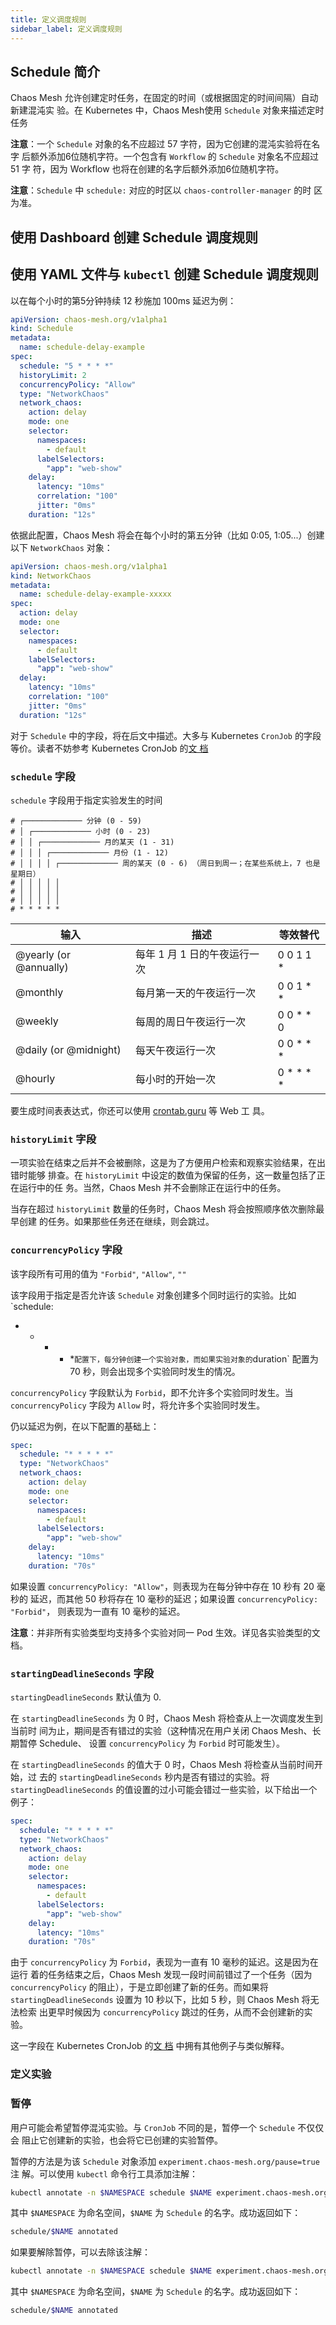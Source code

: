 ```yaml
---
title: 定义调度规则
sidebar_label: 定义调度规则
---
```


## Schedule 简介

Chaos Mesh 允许创建定时任务，在固定的时间（或根据固定的时间间隔）自动新建混沌实
验。在 Kubernetes 中，Chaos Mesh使用 `Schedule` 对象来描述定时任务

**注意**：一个 `Schedule` 对象的名不应超过 57 字符，因为它创建的混沌实验将在名字
后额外添加6位随机字符。一个包含有 `Workflow` 的 `Schedule` 对象名不应超过 51 字
符，因为 Workflow 也将在创建的名字后额外添加6位随机字符。

**注意**：`Schedule` 中 `schedule:` 对应的时区以 `chaos-controller-manager` 的时
区为准。

## 使用 Dashboard 创建 Schedule 调度规则

<!-- TODO: 在 Schedule 添加入 Dashboard 之后再完善这部分文档 -->

## 使用 YAML 文件与 `kubectl` 创建 Schedule 调度规则

以在每个小时的第5分钟持续 12 秒施加 100ms 延迟为例：

```yaml
apiVersion: chaos-mesh.org/v1alpha1
kind: Schedule
metadata:
  name: schedule-delay-example
spec:
  schedule: "5 * * * *" 
  historyLimit: 2
  concurrencyPolicy: "Allow"
  type: "NetworkChaos"
  network_chaos:
    action: delay
    mode: one
    selector:
      namespaces:
        - default
      labelSelectors:
        "app": "web-show"
    delay:
      latency: "10ms"
      correlation: "100"
      jitter: "0ms"
    duration: "12s"

```

依据此配置，Chaos Mesh 将会在每个小时的第五分钟（比如 0:05, 1:05...）创建以下
`NetworkChaos` 对象：

```yaml
apiVersion: chaos-mesh.org/v1alpha1
kind: NetworkChaos
metadata:
  name: schedule-delay-example-xxxxx
spec:
  action: delay
  mode: one
  selector:
    namespaces:
      - default
    labelSelectors:
      "app": "web-show"
  delay:
    latency: "10ms"
    correlation: "100"
    jitter: "0ms"
  duration: "12s"
```

对于 `Schedule` 中的字段，将在后文中描述。大多与 Kubernetes `CronJob` 的字段等价。读者不妨参考
Kubernetes CronJob 的[文
档](https://kubernetes.io/zh/docs/concepts/workloads/controllers/cron-jobs/)

### `schedule` 字段

`schedule` 字段用于指定实验发生的时间

```
# ┌───────────── 分钟 (0 - 59)
# │ ┌───────────── 小时 (0 - 23)
# │ │ ┌───────────── 月的某天 (1 - 31)
# │ │ │ ┌───────────── 月份 (1 - 12)
# │ │ │ │ ┌───────────── 周的某天 (0 - 6) （周日到周一；在某些系统上，7 也是星期日）
# │ │ │ │ │                                   
# │ │ │ │ │
# │ │ │ │ │
# * * * * *
```

|输入|描述|等效替代|
|---|---|---|
|@yearly (or @annually)|每年 1 月 1 日的午夜运行一次|0 0 1 1 *|
|@monthly|每月第一天的午夜运行一次|0 0 1 * *|
|@weekly|每周的周日午夜运行一次|0 0 * * 0|
|@daily (or @midnight)|每天午夜运行一次|0 0 * * *|
|@hourly|每小时的开始一次|0 * * * *|

要生成时间表表达式，你还可以使用 [crontab.guru](https://crontab.guru) 等 Web 工
具。

### `historyLimit` 字段

一项实验在结束之后并不会被删除，这是为了方便用户检索和观察实验结果，在出错时能够
排查。在 `historyLimit` 中设定的数值为保留的任务，这一数量包括了正在运行中的任
务。当然，Chaos Mesh 并不会删除正在运行中的任务。

当存在超过 `historyLimit` 数量的任务时，Chaos Mesh 将会按照顺序依次删除最早创建
的任务。如果那些任务还在继续，则会跳过。

### `concurrencyPolicy` 字段

该字段所有可用的值为 `"Forbid"`, `"Allow"`, `""`

该字段用于指定是否允许该 `Schedule` 对象创建多个同时运行的实验。比如 `schedule:
* * * * *` 配置下，每分钟创建一个实验对象，而如果实验对象的 `duration` 配置为 70
        秒，则会出现多个实验同时发生的情况。

`concurrencyPolicy` 字段默认为 `Forbid`，即不允许多个实验同时发生。当
`concurrencyPolicy` 字段为 `Allow` 时，将允许多个实验同时发生。

仍以延迟为例，在以下配置的基础上：

```yaml
spec:
  schedule: "* * * * *"
  type: "NetworkChaos"
  network_chaos:
    action: delay
    mode: one
    selector:
      namespaces:
        - default
      labelSelectors:
        "app": "web-show"
    delay:
      latency: "10ms"
    duration: "70s"
```

如果设置 `concurrencyPolicy: "Allow"`，则表现为在每分钟中存在 10 秒有 20 毫秒的
延迟，而其他 50 秒将存在 10 毫秒的延迟；如果设置 `concurrencyPolicy: "Forbid"`，
则表现为一直有 10 毫秒的延迟。

**注意**：并非所有实验类型均支持多个实验对同一 Pod 生效。详见各实验类型的文档。

### `startingDeadlineSeconds` 字段

`startingDeadlineSeconds` 默认值为 0.

在 `startingDeadlineSeconds` 为 0 时，Chaos Mesh 将检查从上一次调度发生到当前时
间为止，期间是否有错过的实验（这种情况在用户关闭 Chaos Mesh、长期暂停 Schedule、
设置 `concurrencyPolicy` 为 `Forbid` 时可能发生）。

在 `startingDeadlineSeconds` 的值大于 0 时，Chaos Mesh 将检查从当前时间开始，过
去的 `startingDeadlineSeconds` 秒内是否有错过的实验。将`startingDeadlineSeconds`
的值设置的过小可能会错过一些实验，以下给出一个例子：

```yaml
spec:
  schedule: "* * * * *"
  type: "NetworkChaos"
  network_chaos:
    action: delay
    mode: one
    selector:
      namespaces:
        - default
      labelSelectors:
        "app": "web-show"
    delay:
      latency: "10ms"
    duration: "70s"
```

由于 `concurrencyPolicy` 为 `Forbid`，表现为一直有 10 毫秒的延迟。这是因为在运行
着的任务结束之后，Chaos Mesh 发现一段时间前错过了一个任务（因为
`concurrencyPolicy` 的阻止），于是立即创建了新的任务。而如果将
`startingDeadlineSeconds` 设置为 10 秒以下，比如 5 秒，则 Chaos Mesh 将无法检索
出更早时候因为 `concurrencyPolicy` 跳过的任务，从而不会创建新的实验。

这一字段在 Kubernetes CronJob 的[文
档](https://kubernetes.io/zh/docs/concepts/workloads/controllers/cron-jobs/#cron-job-limitations)
中拥有其他例子与类似解释。

### 定义实验

<!-- @strrl 这个地方的格式还需要修改，inner tag 与 outer tag 取其一。先留着定下来后再改 -->

### 暂停

用户可能会希望暂停混沌实验。与 `CronJob` 不同的是，暂停一个 `Schedule` 不仅仅会
阻止它创建新的实验，也会将它已创建的实验暂停。

暂停的方法是为该 `Schedule` 对象添加 `experiment.chaos-mesh.org/pause=true` 注
解。可以使用 `kubectl` 命令行工具添加注解：

```bash
kubectl annotate -n $NAMESPACE schedule $NAME experiment.chaos-mesh.org/pause=true
```

其中 `$NAMESPACE` 为命名空间，`$NAME` 为 `Schedule` 的名字。成功返回如下：

```bash
schedule/$NAME annotated
```

如果要解除暂停，可以去除该注解：

```bash
kubectl annotate -n $NAMESPACE schedule $NAME experiment.chaos-mesh.org/pause-
```

其中 `$NAMESPACE` 为命名空间，`$NAME` 为 `Schedule` 的名字。成功返回如下：

```bash
schedule/$NAME annotated
```
